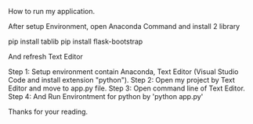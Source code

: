 How to run my application.

After setup Environment, open Anaconda Command and install 2 library

pip install tablib
pip install flask-bootstrap

And refresh Text Editor

Step 1: Setup environment contain Anaconda, Text Editor (Visual Studio Code and install extension "python").
Step 2: Open my project by Text Editor and move to app.py file.
Step 3: Open command line of Text Editor.
Step 4: And Run Environtment for python by 'python app.py'

Thanks for your reading.